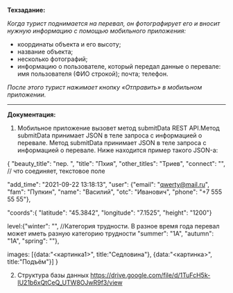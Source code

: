 **Техзадание:**

*Когда турист поднимается на перевал, он фотографирует его и вносит нужную информацию с помощью мобильного приложения:*

* координаты объекта и его высоту;
* название объекта;
* несколько фотографий;
* информацию о пользователе, который передал данные о перевале: имя пользователя (ФИО строкой); почта; телефон.

*После этого турист нажимает кнопку «Отправить» в мобильном приложении.*

___

**Документация:**

1. Мобильное приложение вызовет метод submitData REST API.Метод submitData принимает JSON в теле запроса с информацией о перевале.
Метод submitData принимает JSON в теле запроса с информацией о перевале. Ниже находится пример такого JSON-а:

{
  "beauty_title": "пер. ",
  "title": "Пхия",
  "other_titles": "Триев",
  "connect": "", // что соединяет, текстовое поле
 
  "add_time": "2021-09-22 13:18:13",
  "user": {"email": "qwerty@mail.ru", 		
        "fam": "Пупкин",
		 "name": "Василий",
		 "otc": "Иванович",
        "phone": "+7 555 55 55"}, 
 
   "coords":{
  "latitude": "45.3842",
  "longitude": "7.1525",
  "height": "1200"}
 
 
  level:{"winter": "", //Категория трудности. В разное время года перевал может иметь разную категорию трудности
  "summer": "1А",
  "autumn": "1А",
  "spring": ""},
 
   images: [{data:"<картинка1>", title:"Седловина"}, {data:"<картинка>", title:"Подъём"}]
}

2. Структура базы данных
https://drive.google.com/file/d/1TuFcH5k-lU21b6xQtCeQ_UTW8OJwR9f3/view
